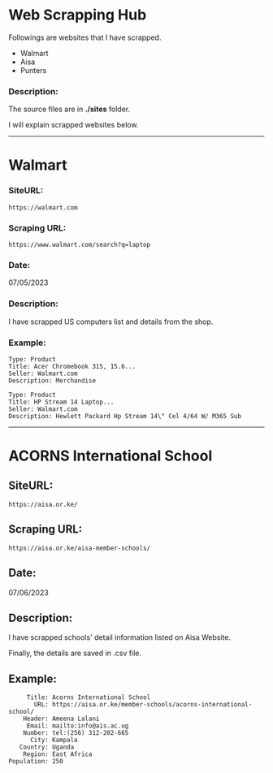 # Web Scrapping Hub

Followings are websites that I have scrapped.
- Walmart
- Aisa
- Punters

### Description: 
The source files are in **./sites** folder.

I will explain scrapped websites below.

--- 
# Walmart
### SiteURL: 
`https://walmart.com`

### Scraping URL:

`https://www.walmart.com/search?q=laptop`

### Date: 
07/05/2023

###  Description: 
I have scrapped US computers list and details from the shop.

### Example:
    Type: Product
    Title: Acer Chromebook 315, 15.6...
    Seller: Walmart.com
    Description: Merchandise

    Type: Product
    Title: HP Stream 14 Laptop...
    Seller: Walmart.com
    Description: Hewlett Packard Hp Stream 14\" Cel 4/64 W/ M365 Sub

---
# ACORNS International School
## SiteURL: 
`https://aisa.or.ke/`

## Scraping URL:

`https://aisa.or.ke/aisa-member-schools/`

## Date: 
07/06/2023

##  Description: 
I have scrapped schools' detail information listed on Aisa Website.

Finally, the details are saved in .csv file.


## Example:
         Title: Acorns International School
           URL: https://aisa.or.ke/member-schools/acorns-international-school/
        Header: Ameena Lalani
         Email: mailto:info@ais.ac.ug
        Number: tel:(256) 312-202-665
          City: Kampala
       Country: Uganda
        Region: East Africa
    Population: 250
